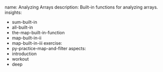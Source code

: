 name: Analyzing Arrays
description: Built-in functions for analyzing arrays.
insights:
  - sum-built-in
  - all-built-in
  - the-map-built-in-function
  - map-built-in-ii
  - map-built-in-iii
exercise:
  - py-practice-map-and-filter
aspects:
  - introduction
  - workout
  - deep
 
